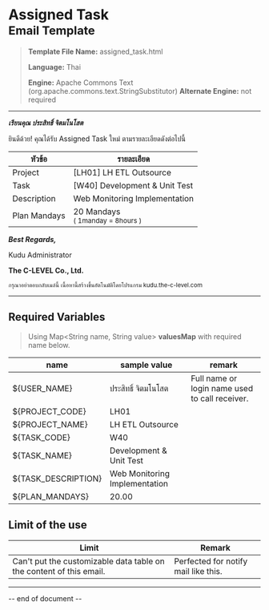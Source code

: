 # Assigned Task<br/><sup>Email Template</sup>

>    **Template File Name:** assigned_task.html
>
>    **Language:** Thai
>
>    **Engine:** Apache Commons Text (org.apache.commons.text.StringSubstitutor)
>    **Alternate Engine:** not required

----

***เรียนคุณ ประสิทธิ์ จิตมโนโสต***



ยินดีด้วย! คุณได้รับ Assigned Task ใหม่ ตามรายละเอียดดังต่อไปนี้

| หัวข้อ         | รายละเอียด                                       |
| ------------ | ----------------------------------------------- |
| Project      | [LH01] LH ETL Outsource                         |
| Task         | [W40] Development & Unit Test                   |
| Description  | Web Monitoring Implementation                   |
| Plan Mandays | 20 Mandays<br /><sup>( 1manday = 8hours )</sup> |



***Best Regards,***

Kudu Administrator

**The C-LEVEL Co., Ltd.**

<sup>กรุณาอย่าตอบกลับเมล์นี้ เนื้อหานี้สร้างขึ้นอัตโนมัติโดยโปรแกรม kudu.the-c-level.com</sup>

----

## Required Variables

>   Using Map<String name, String value> **valuesMap** with required name below.

| name                | sample value                  | remark                                         |
| ------------------- | ----------------------------- | ---------------------------------------------- |
| ${USER_NAME}        | ประสิทธิ์ จิตมโนโสต               | Full name or login name used to call receiver. |
| ${PROJECT_CODE}     | LH01                          |                                                |
| ${PROJECT_NAME}     | LH ETL Outsource              |                                                |
| ${TASK_CODE}        | W40                           |                                                |
| ${TASK_NAME}        | Development & Unit Test       |                                                |
| ${TASK_DESCRIPTION} | Web Monitoring Implementation |                                                |
| ${PLAN_MANDAYS}     | 20.00                         |                                                |



## Limit of the use

| Limit                                                        | Remark                               |
| ------------------------------------------------------------ | ------------------------------------ |
| Can't put the customizable data table on the content of this email. | Perfected for notify mail like this. |



----

-- end of document --